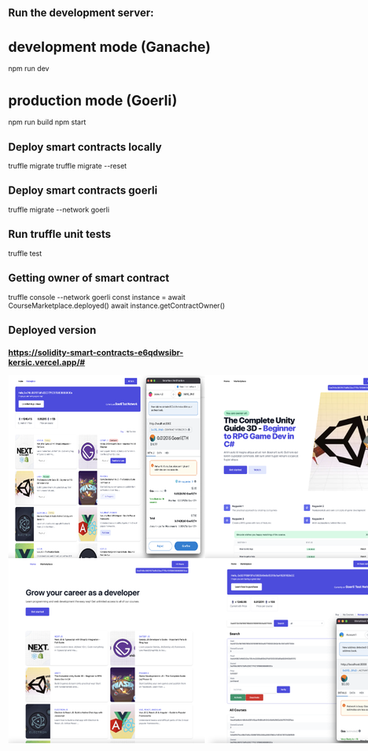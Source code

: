 ## Run the development server:
# development mode (Ganache)
npm run dev
# production mode (Goerli)
npm run build 
npm start 

## Deploy smart contracts locally
truffle migrate
truffle migrate --reset

## Deploy smart contracts goerli
truffle migrate --network goerli

## Run truffle unit tests
truffle test

## Getting owner of smart contract
truffle console --network goerli
const instance = await CourseMarketplace.deployed()
await instance.getContractOwner()

## Deployed version
### https://solidity-smart-contracts-e6qdwsibr-kersic.vercel.app/#

<div style="display:flex">
  <img src="https://github.com/Kersic/SoliditySmartContracts/blob/main/SolidityAndEthereumInReactCourse/marketplace-eth/screenshots/Screenshot%20at%20Jan%2005%2018-33-51.png" width="400">
  <img src="https://github.com/Kersic/SoliditySmartContracts/blob/main/SolidityAndEthereumInReactCourse/marketplace-eth/screenshots/Screenshot%20at%20Jan%2005%2017-59-34.png" width="400">
</div>
<div style="display:flex">
 
  <img src="https://github.com/Kersic/SoliditySmartContracts/blob/main/SolidityAndEthereumInReactCourse/marketplace-eth/screenshots/Screenshot%20at%20Jan%2005%2018-00-39.png" width="400">
  <img src="https://github.com/Kersic/SoliditySmartContracts/blob/main/SolidityAndEthereumInReactCourse/marketplace-eth/screenshots/Screenshot%20at%20Jan%2005%2018-02-30.png" width="400">
</div>
